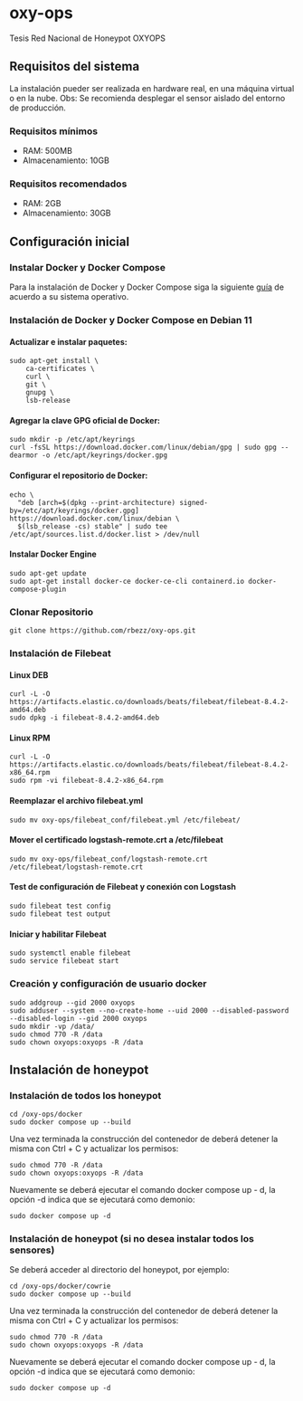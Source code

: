 # oxy-ops
Tesis Red Nacional de Honeypot OXYOPS
## Requisitos del sistema
La instalación pueder ser realizada en hardware real, en una máquina virtual o en la nube. 
Obs: Se recomienda desplegar el sensor aislado del entorno de producción.
### Requisitos mínimos
- RAM: 500MB
- Almacenamiento: 10GB
### Requisitos recomendados
- RAM: 2GB
- Almacenamiento: 30GB
## Configuración inicial
### Instalar Docker y Docker Compose
Para la instalación de Docker y Docker Compose siga la siguiente [guía](https://docs.docker.com/engine/install/) de acuerdo a su sistema operativo.
### Instalación de Docker y Docker Compose en Debian 11
#### Actualizar e instalar paquetes:
```sudo apt-get update
sudo apt-get install \
    ca-certificates \
    curl \
    git \
    gnupg \
    lsb-release
```
#### Agregar la clave GPG oficial de Docker:
```
sudo mkdir -p /etc/apt/keyrings
curl -fsSL https://download.docker.com/linux/debian/gpg | sudo gpg --dearmor -o /etc/apt/keyrings/docker.gpg
```
#### Configurar el repositorio de Docker:
```
echo \
  "deb [arch=$(dpkg --print-architecture) signed-by=/etc/apt/keyrings/docker.gpg] https://download.docker.com/linux/debian \
  $(lsb_release -cs) stable" | sudo tee /etc/apt/sources.list.d/docker.list > /dev/null
```
#### Instalar Docker Engine
```
sudo apt-get update
sudo apt-get install docker-ce docker-ce-cli containerd.io docker-compose-plugin
```
### Clonar Repositorio
```
git clone https://github.com/rbezz/oxy-ops.git
```
### Instalación de Filebeat 
#### Linux DEB
```
curl -L -O https://artifacts.elastic.co/downloads/beats/filebeat/filebeat-8.4.2-amd64.deb
sudo dpkg -i filebeat-8.4.2-amd64.deb
```
#### Linux RPM
```
curl -L -O https://artifacts.elastic.co/downloads/beats/filebeat/filebeat-8.4.2-x86_64.rpm
sudo rpm -vi filebeat-8.4.2-x86_64.rpm
```
#### Reemplazar el archivo filebeat.yml
```
sudo mv oxy-ops/filebeat_conf/filebeat.yml /etc/filebeat/
```
#### Mover el certificado logstash-remote.crt a /etc/filebeat
```
sudo mv oxy-ops/filebeat_conf/logstash-remote.crt /etc/filebeat/logstash-remote.crt
```
#### Test de configuración de Filebeat y conexión con Logstash
```
sudo filebeat test config
sudo filebeat test output
```
#### Iniciar y habilitar Filebeat
```
sudo systemctl enable filebeat
sudo service filebeat start
```
### Creación y configuración de usuario docker 
```
sudo addgroup --gid 2000 oxyops
sudo adduser --system --no-create-home --uid 2000 --disabled-password --disabled-login --gid 2000 oxyops
sudo mkdir -vp /data/
sudo chmod 770 -R /data
sudo chown oxyops:oxyops -R /data
```
## Instalación de honeypot
### Instalación de todos los honeypot
```
cd /oxy-ops/docker
sudo docker compose up --build
```
Una vez terminada la construcción del contenedor de deberá detener la misma con Ctrl + C y actualizar los permisos: 
```
sudo chmod 770 -R /data
sudo chown oxyops:oxyops -R /data
```
Nuevamente se deberá ejecutar el comando docker compose up - d, la opción -d indica que se ejecutará como demonio:
```
sudo docker compose up -d
```
### Instalación de honeypot (si no desea instalar todos los sensores)
Se deberá acceder al directorio del honeypot, por ejemplo:
```
cd /oxy-ops/docker/cowrie
sudo docker compose up --build
```
Una vez terminada la construcción del contenedor de deberá detener la misma con Ctrl + C y actualizar los permisos: 
```
sudo chmod 770 -R /data
sudo chown oxyops:oxyops -R /data
```
Nuevamente se deberá ejecutar el comando docker compose up - d, la opción -d indica que se ejecutará como demonio:
```
sudo docker compose up -d
```
